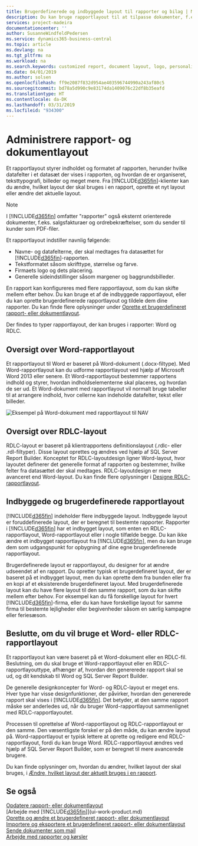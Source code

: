 ```yaml
---
title: Brugerdefinerede og indbyggede layout til rapporter og bilag | Microsoft Docs
description: Du kan bruge rapportlayout til at tilpasse dokumenter, f.eks. for at tilpasse skrifttype, logo eller sideindstillinger for PDF-filer, som du sender til kunderne.
services: project-madeira
documentationcenter: ''
author: SusanneWindfeldPedersen
ms.service: dynamics365-business-central
ms.topic: article
ms.devlang: na
ms.tgt_pltfrm: na
ms.workload: na
ms.search.keywords: customized report, document layout, logo, personalize
ms.date: 04/01/2019
ms.author: solsen
ms.openlocfilehash: ff9e2087f832d954ae403596744990a243af80c5
ms.sourcegitcommit: bd78a5d990c9e83174da1409076c22df8b35eafd
ms.translationtype: HT
ms.contentlocale: da-DK
ms.lasthandoff: 03/31/2019
ms.locfileid: "934300"
---
```

# <a name="managing-report-and-document-layouts"></a>Administrere rapport- og dokumentlayout
Et rapportlayout styrer indholdet og formatet af rapporten, herunder hvilke datafelter i et datasæt der vises i rapporten, og hvordan de er organiseret, teksttypografi, billeder og meget mere. Fra [!INCLUDE[d365fin](includes/d365fin_md.md)]-klienter kan du ændre, hvilket layout der skal bruges i en rapport, oprette et nyt layout eller ændre det aktuelle layout.

> [!NOTE]  
>   I [!INCLUDE[d365fin](includes/d365fin_md.md)] omfatter "rapporter" også eksternt orienterede dokumenter, f.eks. salgsfakturaer og ordrebekræftelser, som du sender til kunder som PDF-filer.

Et rapportlayout indstiller navnlig følgende:

* Navne- og datafelterne, der skal medtages fra datasættet for [!INCLUDE[d365fin](includes/d365fin_md.md)]-rapporten.
* Tekstformatet såsom skrifttype, størrelse og farve.
* Firmaets logo og dets placering.
* Generelle sideindstillinger såsom margener og baggrundsbilleder.

En rapport kan konfigureres med flere rapportlayout, som du kan skifte mellem efter behov. Du kan bruge et af de indbyggede rapportlayout, eller du kan oprette brugerdefinerede rapportlayout og tildele dem dine rapporter. Du kan finde flere oplysninger under [Oprette et brugerdefineret rapport- eller dokumentlayout](ui-how-create-custom-report-layout.md).

Der findes to typer rapportlayout, der kan bruges i rapporter: Word og RDLC.

## <a name="word-report-layout-overview"></a>Oversigt over Word-rapportlayout
Et rapportlayout til Word er baseret på Word-dokument (.docx-filtype). Med Word-rapportlayout kan du udforme rapportlayout ved hjælp af Microsoft Word 2013 eller senere. Et Word-rapportlayout bestemmer rapportens indhold og styrer, hvordan indholdselementerne skal placeres, og hvordan de ser ud. Et Word-dokument med rapportlayout vil normalt bruge tabeller til at arrangere indhold, hvor cellerne kan indeholde datafelter, tekst eller billeder.

 ![Eksempel på Word-dokument med rapportlayout til NAV](media/nav_wordreportlayout_edit_in_word_example.png "NAV_WordReportLayout_Edit_In_Word_Example")  

## <a name="rdlc-layout-overview"></a>Oversigt over RDLC-layout
RDLC-layout er baseret på klientrapportens definitionslayout (.rdlc- eller .rdl-filtyper). Disse layout oprettes og ændres ved hjælp af SQL Server Report Builder. Konceptet for RDLC-layoutdesign ligner Word-layout, hvor layoutet definerer det generelle format af rapporten og bestemmer, hvilke felter fra datasættet der skal medtages. RDLC-layoutdesign er mere avanceret end Word-layout. Du kan finde flere oplysninger i [Designe RDLC-rapportlayout](/dynamics-nav/Designing-RDLC-Report-Layouts).

## <a name="built-in-and-custom-report-layouts"></a>Indbyggede og brugerdefinerede rapportlayout
[!INCLUDE[d365fin](includes/d365fin_md.md)] indeholder flere indbyggede layout. Indbyggede layout er foruddefinerede layout, der er beregnet til bestemte rapporter. Rapporter i [!INCLUDE[d365fin](includes/d365fin_md.md)] har et indbygget layout, som enten en RDLC-rapportlayout, Word-rapportlayout eller i nogle tilfælde begge. Du kan ikke ændre et indbygget rapportlayout fra [!INCLUDE[d365fin](includes/d365fin_md.md)], men du kan bruge dem som udgangspunkt for opbygning af dine egne brugerdefinerede rapportlayout.

Brugerdefinerede layout er rapportlayout, du designer for at ændre udseendet af en rapport. Du opretter typisk et brugerdefineret layout, der er baseret på et indbygget layout, men du kan oprette dem fra bunden eller fra en kopi af et eksisterende brugerdefineret layout. Med brugerdefinerede layout kan du have flere layout til den samme rapport, som du kan skifte mellem efter behov. For eksempel kan du få forskellige layout for hvert [!INCLUDE[d365fin](includes/d365fin_md.md)]-firma, eller du kan have forskellige layout for samme firma til bestemte lejligheder eller begivenheder såsom en særlig kampagne eller feriesæson.

## <a name="deciding-whether-to-use-a-word-or-rdlc-report-layout"></a>Beslutte, om du vil bruge et Word- eller RDLC-rapportlayout
Et rapportlayout kan være baseret på et Word-dokument eller en RDLC-fil. Beslutning, om du skal bruge et Word-rapportlayout eller en RDLC-rapportlayouttype, afhænger af, hvordan den genererede rapport skal se ud, og dit kendskab til Word og SQL Server Report Builder.

De generelle designkoncepter for Word- og RDLC-layout er meget ens. Hver type har visse designfunktioner, der påvirker, hvordan den genererede rapport skal vises i [!INCLUDE[d365fin](includes/d365fin_md.md)]. Det betyder, at den samme rapport måske ser anderledes ud, når du bruger Word-rapportlayout sammenlignet med RDLC-rapportlayoutet.

Processen til oprettelse af Word-rapportlayout og RDLC-rapportlayout er den samme. Den væsentligste forskel er på den måde, du kan ændre layout på. Word-rapportlayout er typisk lettere at oprette og redigere end RDLC-rapportlayout, fordi du kan bruge Word. RDLC-rapportlayout ændres ved hjælp af SQL Server Report Builder, som er beregnet til mere avancerede brugere.

Du kan finde oplysninger om, hvordan du ændrer, hvilket layout der skal bruges, i [Ændre, hvilket layout der aktuelt bruges i en rapport](ui-how-change-layout-currently-used-report.md).

## <a name="see-also"></a>Se også
[Opdatere rapport- eller dokumentlayout](ui-update-report-layouts.md)  
[Arbejde med [!INCLUDE[d365fin](includes/d365fin_md.md)]](ui-work-product.md)  
[Oprette og ændre et brugerdefineret rapport- eller dokumentlayout](ui-how-create-custom-report-layout.md)  
[Importere og eksportere et brugerdefineret rapport- eller dokumentlayout](ui-how-import-and-export-report-layout.md)  
[Sende dokumenter som mail](ui-how-send-documents-email.md)  
[Arbejde med rapporter og kørsler](ui-work-report.md)  
